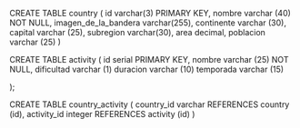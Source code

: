 CREATE TABLE country 
(
    id varchar(3) PRIMARY KEY,
    nombre varchar (40) NOT NULL,
    imagen_de_la_bandera varchar(255),
    continente varchar (30),
    capital varchar (25),
    subregion varchar(30),
    area decimal,
    poblacion varchar (25)
)

CREATE TABLE activity
(
id serial PRIMARY KEY,
nombre varchar (25) NOT NULL,
dificultad varchar (1)
duracion varchar (10)
temporada varchar (15)

);

CREATE TABLE country_activity (
country_id varchar REFERENCES country (id),
activity_id  integer REFERENCES activity (id)
)